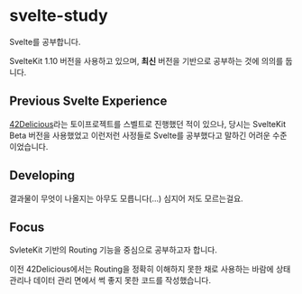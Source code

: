 # svelte-study

Svelte를 공부합니다.

SvelteKit 1.10 버전을 사용하고 있으며, **최신** 버전을 기반으로 공부하는 것에 의의를 둡니다.

## Previous Svelte Experience

[42Delicious](https://42delicious.junsang.dev)라는 토이프로젝트를 스벨트로 진행했던 적이 있으나, 당시는 SvelteKit Beta 버전을 사용했었고 이런저런 사정들로 Svelte를 공부했다고 말하긴 어려운 수준이었습니다.

## Developing

결과물이 무엇이 나올지는 아무도 모릅니다(...)
심지어 저도 모르는걸요.

## Focus

SvleteKit 기반의 Routing 기능을 중심으로 공부하고자 합니다.

이전 42Delicious에서는 Routing을 정확히 이해하지 못한 채로 사용하는 바람에 상태 관리나 데이터 관리 면에서 썩 좋지 못한 코드를 작성했습니다.